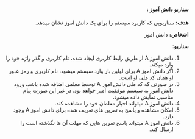 <div dir="rtl">

#### سناریو دانش آموز  :    

**هدف:** سناریویی  که کاربرد سیستم را برای یک دانش اموز نشان میدهد.

**اشخاص:** دانش اموز



**سناریو:**

1. دانش اموز A از طریق رابط کاربری ایجاد شده، نام کاربری و گذر واژه خود را وارد میکند.
2. اگر دانش اموز A برای اولین بار وارد سیستم میشود، نام کاربری و رمز عبور او همان کد ملی او است.
3. در صورتی که کد ملی دانش اموز A توسط معلمی اضافه شده باشد، ورود دانش اموز به سیستم موفقیت آمیز خواهد بود. در غیر این صورت پیام مناسبی نمایش داده میشود. 
4. دانش اموز A میتواند اخبار معلمان خود را مشاهده کند.
5. امکان مشاهده و پاسخ به تمرین های تعریف شده برای دانش اموز A وجود دارد.
6. دانش اموز A میتواند پاسخ تمرین هایی که مهلت آن ها نگذشته است را ارسال کند.


</div>